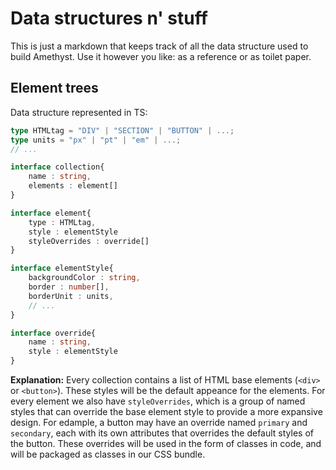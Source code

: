 
# Data structures n' stuff
This is just a markdown that keeps track of all the data structure used to build Amethyst. Use it however you like: as a reference or as toilet paper.

## Element trees
Data structure represented in TS:

```ts
type HTMLtag = "DIV" | "SECTION" | "BUTTON" | ...;
type units = "px" | "pt" | "em" | ...;
// ...

interface collection{
	name : string,
	elements : element[]
}

interface element{
	type : HTMLtag,
	style : elementStyle
	styleOverrides : override[]
}

interface elementStyle{
	backgroundColor : string,
	border : number[],
	borderUnit : units,
	// ...
}

interface override{
	name : string,
	style : elementStyle
}
```

**Explanation:**
Every collection contains a list of HTML base elements (`<div>` or `<button>`). These styles will be the default appeance for the elements. For every element we also have `styleOverrides`, which is a group of named styles that can override the base element style to provide a more expansive design. For edample, a button may have an override named `primary` and `secondary`, each with its own attributes that overrides the default styles of the button. These overrides will be used in the form of classes in code, and will be packaged as classes in our CSS bundle.